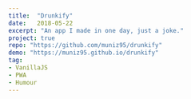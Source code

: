 ```yaml
---
title:  "Drunkify"
date:   2018-05-22
excerpt: "An app I made in one day, just a joke."
project: true
repo: "https://github.com/muniz95/drunkify"
demo: "https://muniz95.github.io/drunkify"
tag:
- VanillaJS
- PWA
- Humour
---
```

